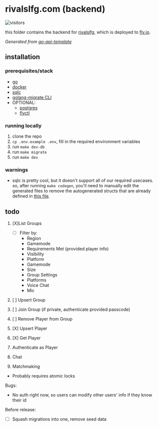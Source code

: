 # rivalslfg.com (backend)

![visitors](https://img.shields.io/endpoint?url=https://vu-mi.com/api/v1/views?id=jcserv/rivalslfg.com/backend)

this folder contains the backend for [rivalslfg](https://rivalslfg.vercel.app/), which is deployed to [fly.io](https://fly.io).

*Generated from [go-api-template](https://github.com/jcserv/go-api-template)*

## installation

### prerequisites/stack
- [go](https://go.dev/doc/install)
- [docker](https://docs.docker.com/get-started/get-docker/)
- [sqlc](https://docs.sqlc.dev/en/stable/overview/install.html)
- [golang-migrate CLI](https://github.com/golang-migrate/migrate/tree/master/cmd/migrate)
- OPTIONAL:
  - [postgres](https://www.postgresql.org/)
  - [flyctl](https://fly.io/docs/flyctl/installing/)

### running locally

1. clone the repo
2. `cp .env.example .env`, fill in the required environment variables
3. run `make dev-db`
4. run `make migrate`
5. run `make dev`

### warnings

- sqlc is pretty cool, but it doesn't support all of our required usecases. so, after running `make codegen`, you'll need to manually edit the generated files to remove the autogenerated structs that are already defined in [this file](./internal/repository/models.custom.go).

## todo

1. [X]List Groups
   - [ ] Filter by:
     -  Region
     -  Gamemode
     -  Requirements Met (provided player info)
     -  Visibility
     -  Platform
     -  Gamemode
     -  Size
     -  Group Settings
       - Platforms
       - Voice Chat
       - Mic
2. [ ] Upsert Group
3. [ ] Join Group (if private, authenticate provided passcode)
4. [ ] Remove Player from Group

5. [X] Upsert Player
6. [X] Get Player
7. Authenticate as Player

8.  Chat
9.  Matchmaking
   - Probably requires atomic locks

Bugs:
- No auth right now, so users can modify other users' info if they know their id

Before release:
- [ ] Squash migrations into one, remove seed data